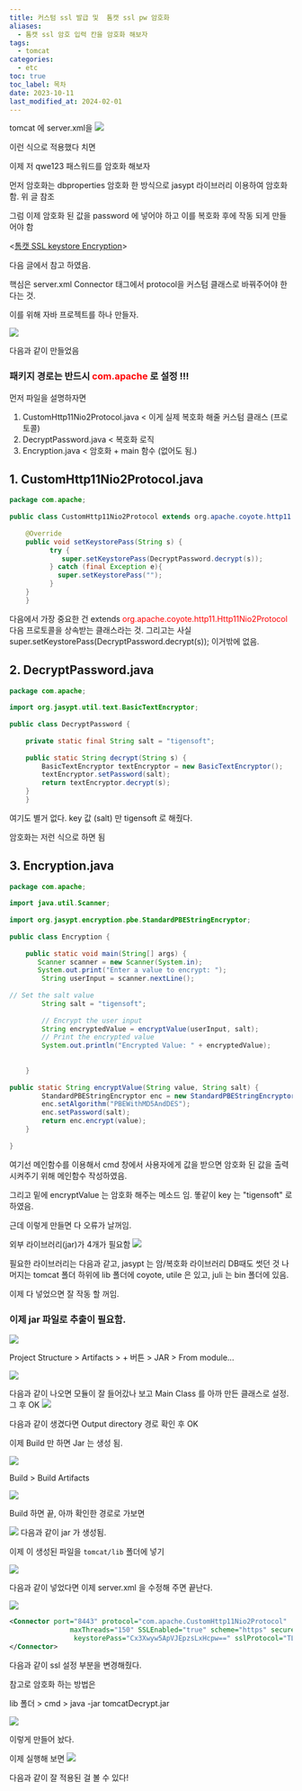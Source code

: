 ```yaml
---
title: 커스텀 ssl 발급 및  톰캣 ssl pw 암호화
aliases:
  - 톰캣 ssl 암호 입력 칸을 암호화 해보자
tags:
  - tomcat
categories:
  - etc
toc: true
toc_label: 목차
date: 2023-10-11
last_modified_at: 2024-02-01
---
```



 tomcat  에 server.xml을 
![](https://i.imgur.com/pabnVYF.png)

이런  식으로 적용했다 치면

이제 저 qwe123 패스워드를 암호화 해보자

먼저 암호화는 dbproperties 암호화 한 방식으로 jasypt 라이브러리 이용하여 암호화함. 위 글 참조

그럼 이제 암호화 된 값을 password 에  넣어야 하고 이를 복호화 후에 작동 되게 만들어야 함

<[톰캣 SSL keystore Encryption](https://stackoverflow.com/questions/16194052/encrypt-tomcat-keystore-password)>

다음 글에서 참고 하였음.


핵심은 server.xml Connector 태그에서 protocol을 커스텀 클래스로  바꿔주어야 한다는 것.


이를 위해 자바 프로젝트를 하나 만들자.

![](https://i.imgur.com/gad9ggc.png)

다음과 같이 만들었음
### 패키지 경로는 반드시 <font color="#ff0000">com.apache</font> 로 설정 !!!

먼저 파일을 설명하자면

1. CustomHttp11Nio2Protocol.java  < 이게 실제 복호화 해줄 커스텀 클래스 (프로토콜)
2. DecryptPassword.java  < 복호화 로직
3. Encryption.java < 암호화 + main 함수  (없어도 됨.)


## 1. CustomHttp11Nio2Protocol.java


```java
package com.apache;  
  
public class CustomHttp11Nio2Protocol extends org.apache.coyote.http11.Http11Nio2Protocol {  
  
    @Override  
    public void setKeystorePass(String s) {  
          try {  
             super.setKeystorePass(DecryptPassword.decrypt(s));  
          } catch (final Exception e){  
            super.setKeystorePass("");  
          }  
    }  
    }
```

다음에서 가장 중요한 건 extends <font color="#ff0000">org.apache.coyote.http11.Http11Nio2Protocol </font> 다음 프로토콜을 상속받는 클래스라는 것. 
그리고는 사실 super.setKeystorePass(DecryptPassword.decrypt(s));   이거밖에 없음.


## 2. DecryptPassword.java

```java
package com.apache;  
  
import org.jasypt.util.text.BasicTextEncryptor;  
  
public class DecryptPassword {  
  
    private static final String salt = "tigensoft";  
  
    public static String decrypt(String s) {  
        BasicTextEncryptor textEncryptor = new BasicTextEncryptor();  
        textEncryptor.setPassword(salt);  
        return textEncryptor.decrypt(s);  
    }  
    }
```
여기도 별거 없다. key 값 (salt) 만 tigensoft 로 해줬다.

암호화는 저런 식으로 하면 됨

## 3. Encryption.java 

```java
package com.apache;  
  
import java.util.Scanner;  
  
import org.jasypt.encryption.pbe.StandardPBEStringEncryptor;  
  
public class Encryption {  
  
    public static void main(String[] args) {  
       Scanner scanner = new Scanner(System.in);  
       System.out.print("Enter a value to encrypt: ");  
        String userInput = scanner.nextLine();  
                  
// Set the salt value  
        String salt = "tigensoft";  
  
        // Encrypt the user input  
        String encryptedValue = encryptValue(userInput, salt);  
        // Print the encrypted value  
        System.out.println("Encrypted Value: " + encryptedValue);  
  
  
    }  
          
public static String encryptValue(String value, String salt) {  
        StandardPBEStringEncryptor enc = new StandardPBEStringEncryptor();  
        enc.setAlgorithm("PBEWithMD5AndDES");  
        enc.setPassword(salt);  
        return enc.encrypt(value);  
    }  
          
}
```

여기선 메인함수를 이용해서 cmd 창에서 사용자에게 값을 받으면 암호화 된 값을 출력 시켜주기 위해 메인함수 작성하였음.

그리고 밑에 encryptValue 는 암호화 해주는 메소드 임. 똫같이 key 는 "tigensoft" 로 하였음.

근데 이렇게 만들면 다 오류가 날꺼임.

외부 라이브러리(jar)가 4개가 필요함
![](https://i.imgur.com/UZqQTbL.png)

필요한 라이브러리는 다음과 같고, jasypt 는 암/복호화 라이브러리 DB때도 썻던 것
나머지는 tomcat 폴더 하위에 lib 폴더에 coyote, utile 은 있고,
juli 는 bin 폴더에 있음.

이제 다 넣었으면 잘 작동 할 꺼임.


### 이제 jar 파일로 추출이 필요함.

![](https://i.imgur.com/fsER0oS.png)


Project Structure > Artifacts > + 버튼  > JAR  > From module...

![](https://i.imgur.com/emGTX7a.png)

다음과 같이 나오면 모듈이 잘 들어갔나 보고  Main Class 를 아까 만든 클래스로 설정. 그 후 OK
![](https://i.imgur.com/ufFcSAF.png)


다음과 같이 생겼다면 Output directory 경로 확인 후 OK

이제 Build 만 하면 Jar 는 생성 됨.

![](https://i.imgur.com/Y65mTdF.png)

Build > Build Artifacts 

![](https://i.imgur.com/AI1O4fC.png)

Build 하면 끝, 아까 확인한 경로로 가보면

![](https://i.imgur.com/uccKm9O.png)
다음과 같이 jar 가 생성됨.


이제 이 생성된 파일을 `tomcat/lib` 폴더에 넣기


![](https://i.imgur.com/OhxpTQj.png)


다음과 같이 넣었다면  이제 server.xml 을 수정해 주면 끝난다.

![](https://i.imgur.com/sbDVHP1.png)


```xml
<Connector port="8443" protocol="com.apache.CustomHttp11Nio2Protocol"
               maxThreads="150" SSLEnabled="true" scheme="https" secure="true" keystoreFile="ssl/keystore.jks"
                keystorePass="Cx3Xwyw5ApVJEpzsLxHcpw==" sslProtocol="TLS">
</Connector>
```
다음과 같이 ssl 설정 부분을 변경해줬다.

참고로 암호화 하는 방법은

lib 폴더 > cmd > java -jar tomcatDecrypt.jar

![](https://i.imgur.com/yCwmhlZ.png)

이렇게 만들어 놨다.

이제 실행해 보면
![](https://i.imgur.com/qKOnpZa.png)

다음과 같이 잘 적용된 걸 볼 수 있다!


